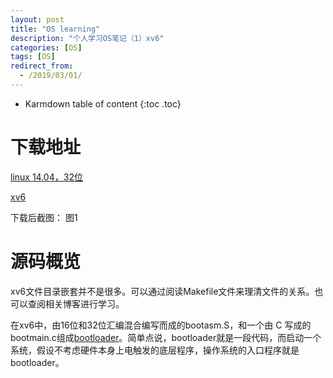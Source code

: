 ```yaml
---
layout: post
title: "OS learning"
description: "个人学习OS笔记（1）xv6"
categories: [OS]
tags: [OS]
redirect_from:
  - /2019/03/01/
---
```


* Karmdown table of content
{:toc .toc}

# 下载地址

[linux 14.04，32位](http://old-releases.ubuntu.com/releases/14.04.3/)

[xv6](https://github.com/mit-pdos/xv6-public)

下载后截图：
图1

# 源码概览

xv6文件目录嵌套并不是很多。可以通过阅读Makefile文件来理清文件的关系。也可以查阅相关博客进行学习。

在xv6中，由16位和32位汇编混合编写而成的bootasm.S，和一个由 C 写成的bootmain.c组成[bootloader](https://en.wikibooks.org/wiki/X86_Assembly/Bootloaders)。简单点说，bootloader就是一段代码，而启动一个系统，假设不考虑硬件本身上电触发的底层程序，操作系统的入口程序就是bootloader。

